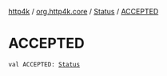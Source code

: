 [http4k](../../index.md) / [org.http4k.core](../index.md) / [Status](index.md) / [ACCEPTED](./-a-c-c-e-p-t-e-d.md)

# ACCEPTED

`val ACCEPTED: `[`Status`](index.md)
